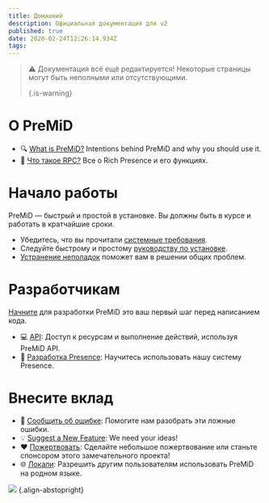 ```yaml
---
title: Домашний
description: Официальная документация для v2
published: true
date: 2020-02-24T12:26:14.934Z
tags:
---
```


> :warning: Документация всё ещё редактируется! Некоторые страницы могут быть неполными или отсутствующими. 
> 
> {.is-warning}

# О PreMiD
- :mag: [What is PreMiD?](/about) Intentions behind PreMiD and why you should use it.
- :link: [Что такое RPC?](https://discordapp.com/rich-presence) Все о Rich Presence и его функциях.

# Начало работы

PreMiD — быстрый и простой в установке. Вы должны быть в курсе и работать в кратчайшие сроки.

- Убедитесь, что вы прочитали [системные требования](/install/requirements).
- Следуйте быстрому и простому [руководству по установке](/install).
- [Устранение неполадок](/troubleshooting) поможет вам в решении общих проблем.

# Разработчикам

[Начните](/dev) для разработки PreMiD это ваш первый шаг перед написанием кода.

- :computer: [API](/dev/api): Доступ к ресурсам и выполнение действий, используя PreMiD API.
- :wrench: [Разработка Presence](/dev/presence): Научитесь использовать нашу систему Presence.

# Внесите вклад
- :bug: [Сообщить об ошибке](https://github.com/PreMiD): Помогите нам разобрать эти ложные ошибки.
- :bulb: [Suggest a New Feature](https://discord.gg/WvfVZ8T): We need your ideas!
- :heart: [Пожертвовать](https://www.patreon.com/Timeraa): Сделайте небольшое пожертвование или станьте спонсором этого замечательного проекта!
- :globe_with_meridians: [Локали](https://translate.premid.app): Разрешить другим пользователям использовать PreMiD на родном языке.

![](https://beta.premid.app/img/logo.2b414dc2.gif) {.align-abstopright}